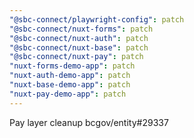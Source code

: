 ```yaml
---
"@sbc-connect/playwright-config": patch
"@sbc-connect/nuxt-forms": patch
"@sbc-connect/nuxt-auth": patch
"@sbc-connect/nuxt-base": patch
"@sbc-connect/nuxt-pay": patch
"nuxt-forms-demo-app": patch
"nuxt-auth-demo-app": patch
"nuxt-base-demo-app": patch
"nuxt-pay-demo-app": patch
---
```


Pay layer cleanup bcgov/entity#29337
